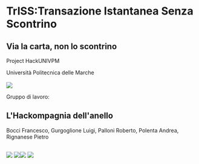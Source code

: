 # TrISS:Transazione Istantanea Senza Scontrino
## Via la carta, non lo scontrino

Project HackUNIVPM<br>

Università Politecnica delle Marche<br><br>
<img src="https://github.com/Hackompagnia/HackUNIVPM/blob/master/Loghi/univpm_logo_1.jpg"/>
<br>

Gruppo di lavoro:
## L'Hackompagnia dell'anello
Bocci Francesco, Gurgoglione Luigi, Palloni Roberto, Polenta Andrea, Rignanese Pietro



<br>
<img src="https://github.com/Hackompagnia/HackUNIVPM/blob/master/Loghi/android_studio_logo.jpg"/> <img src="https://github.com/Hackompagnia/HackUNIVPM/blob/master/Loghi/logo_nfc_2.png"/><img src="https://github.com/Hackompagnia/HackUNIVPM/blob/master/Loghi/univpm_logo_2.gif"> <img src="https://github.com/Hackompagnia/HackUNIVPM/blob/master/Loghi/zend_logo.png">
